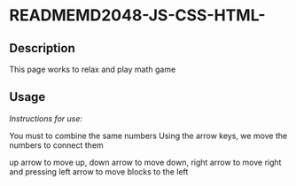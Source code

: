 # READMEMD2048-JS-CSS-HTML-


## Description

This page works to relax and play math game
    
## Usage

  _Instructions for use:_

 You must to combine the same numbers 
 Using the arrow keys, we move the numbers to connect them

 up arrow to move up, 
 down arrow to move down, 
 right arrow to move right 
 and pressing left arrow to move blocks to the left
 
  
      

  
  

